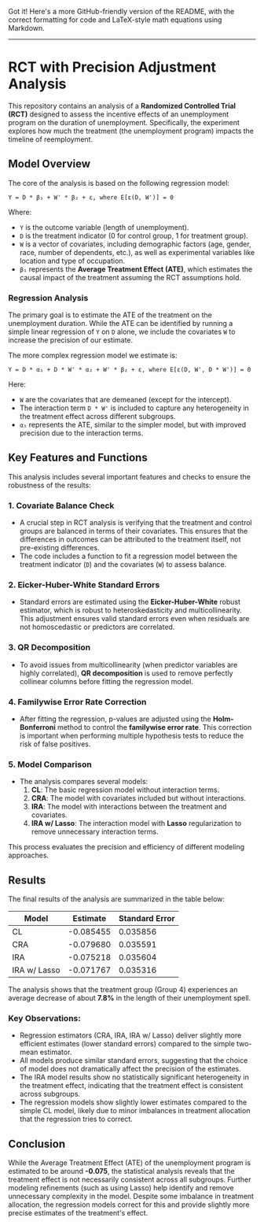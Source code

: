 Got it! Here's a more GitHub-friendly version of the README, with the correct formatting for code and LaTeX-style math equations using Markdown.

---

# RCT with Precision Adjustment Analysis

This repository contains an analysis of a **Randomized Controlled Trial (RCT)** designed to assess the incentive effects of an unemployment program on the duration of unemployment. Specifically, the experiment explores how much the treatment (the unemployment program) impacts the timeline of reemployment.

## Model Overview

The core of the analysis is based on the following regression model:

```
Y = D * β₁ + W' * β₂ + ε, where E[ε(D, W')] = 0
```

Where:
- `Y` is the outcome variable (length of unemployment).
- `D` is the treatment indicator (0 for control group, 1 for treatment group).
- `W` is a vector of covariates, including demographic factors (age, gender, race, number of dependents, etc.), as well as experimental variables like location and type of occupation.
- `β₁` represents the **Average Treatment Effect (ATE)**, which estimates the causal impact of the treatment assuming the RCT assumptions hold.

### Regression Analysis

The primary goal is to estimate the ATE of the treatment on the unemployment duration. While the ATE can be identified by running a simple linear regression of `Y` on `D` alone, we include the covariates `W` to increase the precision of our estimate.

The more complex regression model we estimate is:

```
Y = D * α₁ + D * W' * α₂ + W' * β₂ + ε, where E[ε(D, W', D * W')] = 0
```

Here:
- `W` are the covariates that are demeaned (except for the intercept).
- The interaction term `D * W'` is included to capture any heterogeneity in the treatment effect across different subgroups.
- `α₁` represents the ATE, similar to the simpler model, but with improved precision due to the interaction terms.

## Key Features and Functions

This analysis includes several important features and checks to ensure the robustness of the results:

### 1. **Covariate Balance Check**
   - A crucial step in RCT analysis is verifying that the treatment and control groups are balanced in terms of their covariates. This ensures that the differences in outcomes can be attributed to the treatment itself, not pre-existing differences.
   - The code includes a function to fit a regression model between the treatment indicator (`D`) and the covariates (`W`) to assess balance.

### 2. **Eicker-Huber-White Standard Errors**
   - Standard errors are estimated using the **Eicker-Huber-White** robust estimator, which is robust to heteroskedasticity and multicollinearity. This adjustment ensures valid standard errors even when residuals are not homoscedastic or predictors are correlated.

### 3. **QR Decomposition**
   - To avoid issues from multicollinearity (when predictor variables are highly correlated), **QR decomposition** is used to remove perfectly collinear columns before fitting the regression model.

### 4. **Familywise Error Rate Correction**
   - After fitting the regression, p-values are adjusted using the **Holm-Bonferroni** method to control the **familywise error rate**. This correction is important when performing multiple hypothesis tests to reduce the risk of false positives.

### 5. **Model Comparison**
   - The analysis compares several models:
     1. **CL**: The basic regression model without interaction terms.
     2. **CRA**: The model with covariates included but without interactions.
     3. **IRA**: The model with interactions between the treatment and covariates.
     4. **IRA w/ Lasso**: The interaction model with **Lasso** regularization to remove unnecessary interaction terms.
   
   This process evaluates the precision and efficiency of different modeling approaches.

## Results

The final results of the analysis are summarized in the table below:

| Model            | Estimate  | Standard Error |
|------------------|-----------|----------------|
| CL               | -0.085455 | 0.035856       |
| CRA              | -0.079680 | 0.035591       |
| IRA              | -0.075218 | 0.035604       |
| IRA w/ Lasso     | -0.071767 | 0.035316       |

The analysis shows that the treatment group (Group 4) experiences an average decrease of about **7.8%** in the length of their unemployment spell.

### Key Observations:
- Regression estimators (CRA, IRA, IRA w/ Lasso) deliver slightly more efficient estimates (lower standard errors) compared to the simple two-mean estimator.
- All models produce similar standard errors, suggesting that the choice of model does not dramatically affect the precision of the estimates.
- The IRA model results show no statistically significant heterogeneity in the treatment effect, indicating that the treatment effect is consistent across subgroups.
- The regression models show slightly lower estimates compared to the simple CL model, likely due to minor imbalances in treatment allocation that the regression tries to correct.

## Conclusion

While the Average Treatment Effect (ATE) of the unemployment program is estimated to be around **-0.075**, the statistical analysis reveals that the treatment effect is not necessarily consistent across all subgroups. Further modeling refinements (such as using Lasso) help identify and remove unnecessary complexity in the model. Despite some imbalance in treatment allocation, the regression models correct for this and provide slightly more precise estimates of the treatment's effect.
